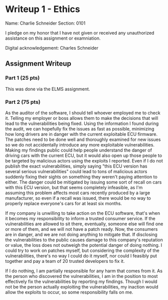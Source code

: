 # Writeup 1 - Ethics

Name: Charlie Schneider
Section: 0101

I pledge on my honor that I have not given or received any unauthorized assistance on this assignment or examniation.

Digital acknowledgement: Charles Schneider

## Assignment Writeup

### Part 1 (25 pts)

This was done via the ELMS assignment.

### Part 2 (75 pts)

As the auditor of the software, I should tell whoever employed me to check it.
Telling my employer or boss allows them to make the decisions that will lead to the vulnerabilities being fixed. Using the information I found during the audit, we can hopefully fix the issues as fast 
as possible, minimizing how long drivers are in danger with the current exploitable ECU firmware. The patches need to be done well and thoroughly examined for new issues so we do not accidentally 
introduce any more exploitable vulnerabilities.
Making my findings public could help people understand the danger of driving cars with the current ECU, but it would also open up those people to be targeted by malicious actors using the exploits I 
reported. Even if I do not publish the exact vulnerabilities, simply saying "this ECU version has several serious vulnerabilities" could lead to tons of malicious actors suddenly fixing their sights on 
something they weren't paying attention to either. The danger could be mitigated by issuing some sort of recall on cars with this ECU version, but that seems completely infeasible, as I'm assuming this 
problem affects most cars recently produced by a large manufacturer, so even if a recall was issued, there would be no way to properly replace everyone's cars for at least six months.

If my company is unwilling to take action on the ECU software, that's when it becomes my responsibility to inform a trusted consumer service. If the vulnerabilities are allowed to sit there, eventually, 
someone else will find one or more of them, and we will not have a patch ready. Now, the consumers are in danger, and we are not doing anything to mitigate that. If disclosing the vulnerabilities to the 
public causes damage to this company's reputation or value, the loss does not outweigh the potential danger of doing nothing.
I could try to work on patches myself, but considering the complexity of the vulnerabilities, there's no way I could do it myself, nor could I feasibly put together and pay a team of 20 trusted 
developers to fix it. 

If I do nothing, I am partially responsible for any harm that comes from it. As the person who discovered the vulnerabilities, I am in the position to most effectively fix the vulnerabilities by 
reporting my findings. Though I would not be the person actually exploiting the vulnerabilities, my inaction would allow the exploits to occur, so some responsibility falls on me.
